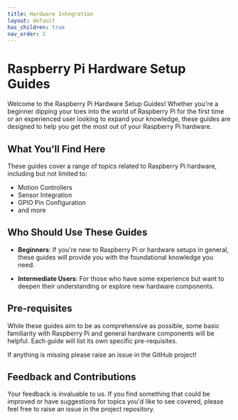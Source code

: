 ```yaml
---
title: Hardware Integration
layout: default
has_children: true
nav_order: 2
---
```


# Raspberry Pi Hardware Setup Guides

Welcome to the Raspberry Pi Hardware Setup Guides! Whether you're a beginner dipping your toes into the world of Raspberry Pi for the first time or an experienced user looking to expand your knowledge, these guides are designed to help you get the most out of your Raspberry Pi hardware.

## What You'll Find Here

These guides cover a range of topics related to Raspberry Pi hardware, including but not limited to:

- Motion Controllers
- Sensor Integration
- GPIO Pin Configuration
- and more

## Who Should Use These Guides

- **Beginners**: If you're new to Raspberry Pi or hardware setups in general, these guides will provide you with the foundational knowledge you need.
  
- **Intermediate Users**: For those who have some experience but want to deepen their understanding or explore new hardware components.

## Pre-requisites

While these guides aim to be as comprehensive as possible, some basic familiarity with Raspberry Pi and general hardware components will be helpful. Each guide will list its own specific pre-requisites.

If anything is missing please raise an issue in the GitHub project!

## Feedback and Contributions

Your feedback is invaluable to us. If you find something that could be improved or have suggestions for topics you'd like to see covered, please feel free to raise an issue in the project repository.
